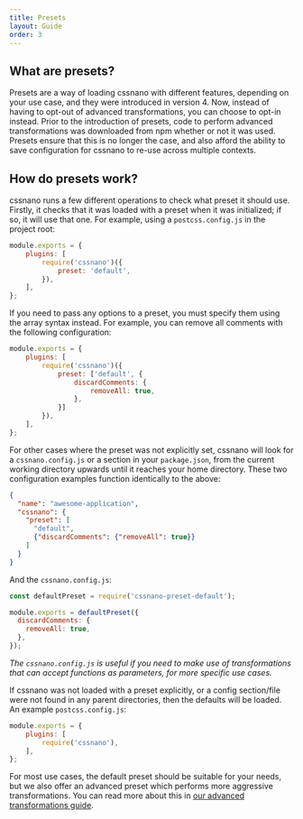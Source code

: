 ```yaml
---
title: Presets
layout: Guide
order: 3
---
```


## What are presets?

Presets are a way of loading cssnano with different features, depending on
your use case, and they were introduced in version 4. Now, instead of having
to opt-out of advanced transformations, you can choose to opt-in instead. Prior
to the introduction of presets, code to perform advanced transformations was
downloaded from npm whether or not it was used. Presets ensure that this is no
longer the case, and also afford the ability to save configuration for cssnano
to re-use across multiple contexts.

## How do presets work?

cssnano runs a few different operations to check what preset it should use.
Firstly, it checks that it was loaded with a preset when it was initialized;
if so, it will use that one. For example, using a `postcss.config.js` in the
project root:

```js
module.exports = {
    plugins: [
        require('cssnano')({
            preset: 'default',
        }),
    ],
};
```

If you need to pass any options to a preset, you must specify them using the
array syntax instead. For example, you can remove all comments with the
following configuration:

```js
module.exports = {
    plugins: [
        require('cssnano')({
            preset: ['default', {
                discardComments: {
                    removeAll: true,
                },
            }]
        }),
    ],
};
```

For other cases where the preset was not explicitly set, cssnano will look
for a `cssnano.config.js` or a section in your `package.json`, from the current
working directory upwards until it reaches your home directory. These two
configuration examples function identically to the above:

```json
{
  "name": "awesome-application",
  "cssnano": {
    "preset": [
      "default",
      {"discardComments": {"removeAll": true}}
    ]
  }
}
```

And the `cssnano.config.js`:

```js
const defaultPreset = require('cssnano-preset-default');

module.exports = defaultPreset({
  discardComments: {
    removeAll: true,
  },
});
```

*The `cssnano.config.js` is useful if you need to make use of transformations
that can accept functions as parameters, for more specific use cases.*

If cssnano was not loaded with a preset explicitly, or a config section/file
were not found in any parent directories, then the defaults will be loaded.
An example `postcss.config.js`:

```js
module.exports = {
    plugins: [
        require('cssnano'),
    ],
};
```

For most use cases, the default preset should be suitable for your needs, but
we also offer an advanced preset which performs more aggressive transformations.
You can read more about this in
[our advanced transformations guide](/guides/advanced-transforms).
